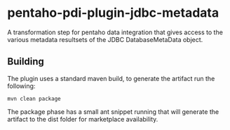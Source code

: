 pentaho-pdi-plugin-jdbc-metadata
================================

A transformation step for pentaho data integration that gives access to the various metadata resultsets of the JDBC DatabaseMetaData object.

## Building

The plugin uses a standard maven build, to generate the artifact run the following:

```
mvn clean package
```

The package phase has a small ant snippet running that will generate the artifact to the dist folder for marketplace availability.